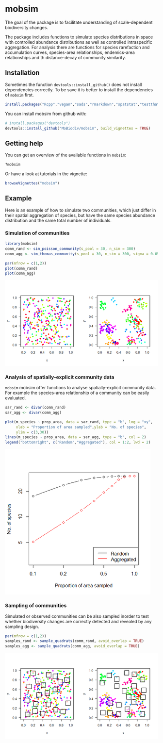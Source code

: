 
<!-- README.md is generated from README.Rmd. Please edit that file -->
mobsim
======

The goal of the package is to facilitate understanding of scale-dependent biodiversity changes.

The package includes functions to simulate species distributions in space with controlled abundance distributions as well as controlled intraspecific aggregation. For analysis there are functions for species rarefaction and accumulation curves, species-area relationships, endemics-area relationships and th distance-decay of community similarity.

Installation
------------

Sometimes the function `devtools::install_github()` does not install dependencies correctly. To be save it is better to install the dependencies of `mobsim` first.

``` r
install.packages("Rcpp","vegan","sads","rmarkdown","spatstat","testthat","knitr")
```

You can install mobsim from github with:

``` r
# install.packages("devtools")
devtools::install_github("MoBiodiv/mobsim", build_vignettes = TRUE)
```

Getting help
------------

You can get an overview of the available functions in `mobsim`:

``` r
?mobsim
```

Or have a look at tutorials in the vignette:

``` r
browseVignettes("mobsim")
```

Example
-------

Here is an example of how to simulate two communities, which just differ in their spatial aggregation of species, but have the same species abundance distribution and the same total number of individuals.

### Simulation of communities

``` r
library(mobsim)
comm_rand <- sim_poisson_community(s_pool = 30, n_sim = 300)
comm_agg <- sim_thomas_community(s_pool = 30, n_sim = 300, sigma = 0.05, mother_points = 1)
```

``` r
par(mfrow = c(1,2))
plot(comm_rand)
plot(comm_agg)
```

![](inst/image/README-unnamed-chunk-4-1.png)

### Analysis of spatially-explicit community data

`mobsim` mobsim offer functions to analyse spatially-explicit community data. For example the species-area relationship of a community can be easily evaluated.

``` r
sar_rand <- divar(comm_rand)
sar_agg <- divar(comm_agg)
```

``` r
plot(m_species ~ prop_area, data = sar_rand, type = "b", log = "xy",
     xlab = "Proportion of area sampled",ylab = "No. of species",
     ylim = c(3,30))
lines(m_species ~ prop_area, data = sar_agg, type = "b", col = 2)
legend("bottomright", c("Random","Aggregated"), col = 1:2, lwd = 2)
```

![](inst/image/README-unnamed-chunk-6-1.png)

### Sampling of communities

Simulated or observed communities can be also sampled inorder to test whether biodiversity changes are correctly detected and revealed by any sampling design.

``` r
par(mfrow = c(1,2))
samples_rand <- sample_quadrats(comm_rand, avoid_overlap = TRUE)
samples_agg <- sample_quadrats(comm_agg, avoid_overlap = TRUE)
```

![](inst/image/README-unnamed-chunk-7-1.png)
